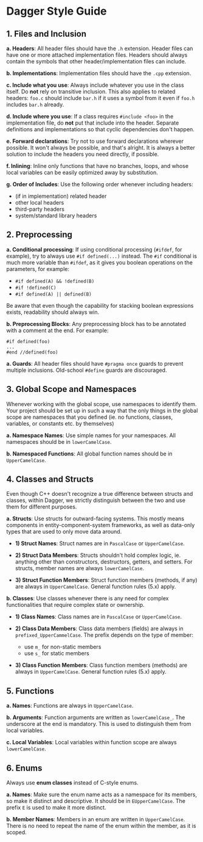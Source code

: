 # Dagger Style Guide

## 1. Files and Inclusion

**a. Headers**: All header files should have the `.h` extension. Header files can have one or more attached implementation files. 
Headers should always contain the symbols that other header/implementation files can include.

**b. Implementations**: Implementation files should have the `.cpp` extension.

**c. Include what you use**: Always include whatever you use in the class itself. Do **not** rely on transitive inclusion.
This also applies to related headers: `foo.c` should include `bar.h` if it uses a symbol from it even if `foo.h` includes `bar.h` already.

**d. Include where you use**: If a class requires `#include <foo>` in the implementation file, do **not** put that include into the header.
Separate definitions and implementations so that cyclic dependencies don't happen.

**e. Forward declarations**: Try not to use forward declarations wherever possible. It won't always be possible, and that's alright.
It is always a better solution to include the headers you need directly, if possible.

**f. Inlining**: Inline only functions that have no branches, loops, and whose local variables can be easily optimized away by substitution.

**g. Order of Includes**: Use the following order whenever including headers:
  - (if in implementation) related header
  - other local headers
  - third-party headers
  - system/standard library headers

## 2. Preprocessing

**a. Conditional processing**: If using conditional processing (`#ifdef`, for example), try to always use `#if defined(...)` instead.
The `#if` conditional is much more variable than `#ifdef`, as it gives you boolean operations on the parameters, for example:
  - `#if defined(A) && !defined(B)`
  - `#if !defined(C)`
  - `#if defined(A) || defined(B)`
  
Be aware that even though the capability for stacking boolean expressions exists, readability should always win.

**b. Preprocessing Blocks**: Any preprocessing block has to be annotated with a comment at the end. For example:
```
#if defined(foo)
...
#end //defined(foo)
```

**a. Guards**: All header files should have `#pragma once` guards to prevent multiple inclusions. Old-school `#define` guards are discouraged.

## 3. Global Scope and Namespaces

Whenever working with the global scope, use namespaces to identify them. Your project should be set up in such a way that the only things
in the global scope are namespaces that you defined (ie. no functions, classes, variables, or constants etc. by themselves)

**a. Namespace Names**: Use simple names for your namespaces. All namespaces should be in `lowerCamelCase`.

**b. Namespaced Functions**: All global function names should be in `UpperCamelCase`.

## 4. Classes and Structs

Even though C++ doesn't recognize a true difference between structs and classes, 
within Dagger, we strictly distinguish between the two and use them for different purposes.

**a. Structs**: Use structs for outward-facing systems. This mostly means components in entity-component-system frameworks, 
as well as data-only types that are used to only move data around.

  - **1) Struct Names**: Struct names are in `PascalCase` or `UpperCamelCase`.

  - **2) Struct Data Members**: Structs shouldn't hold complex logic, ie. anything other than constructors, destructors, getters, and setters.
For structs, member names are always `lowerCamelCase`.

  - **3) Struct Function Members**: Struct function members (methods, if any) are always in `UpperCamelCase`. General function rules (5.x) apply.

**b. Classes**: Use classes whenever there is any need for complex functionalities that require complex state or ownership.

  - **1) Class Names**: Class names are in `PascalCase` or `UpperCamelCase`.
  
  - **2) Class Data Members**: Class data members (fields) are always in `prefixed_UpperCammelCase`. The prefix depends on the type of member:
    + use `m_` for non-static members
    + use `s_` for static members
  
  - **3) Class Function Members**: Class function members (methods) are always in `UpperCamelCase`. General function rules (5.x) apply.

## 5. Functions

**a. Names**: Functions are always in `UpperCamelCase`.

**b. Arguments**: Function arguments are written as `lowerCamelCase_`. The underscore at the end is mandatory. This is used to distinguish them from local variables.

**c. Local Variables**: Local variables within function scope are always `lowerCamelCase`.

## 6. Enums

Always use **enum classes** instead of C-style enums.

**a. Names**: Make sure the enum name acts as a namespace for its members, so make it distinct and descriptive. It should be in `EUpperCamelCase`. The prefix `E` is used to make it more distinct.

**b. Member Names**: Members in an enum are written in `UpperCamelCase`. There is no need to repeat the name of the enum within the member, as it is scoped.
